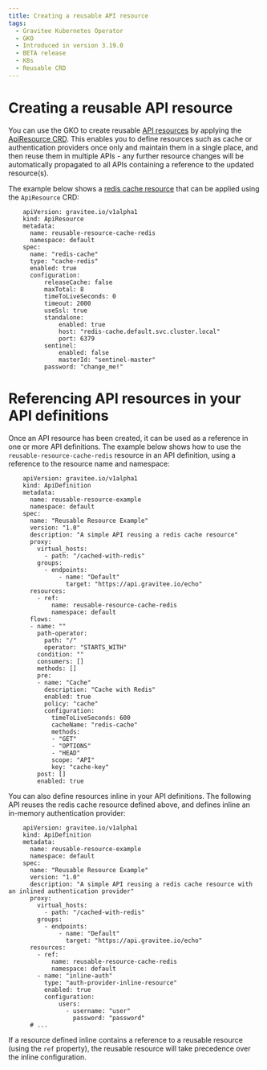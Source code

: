 ```yaml
---
title: Creating a reusable API resource
tags:
  - Gravitee Kubernetes Operator
  - GKO
  - Introduced in version 3.19.0
  - BETA release
  - K8s
  - Reusable CRD
---
```


# Creating a reusable API resource

You can use the GKO to create reusable [API resources](../user-guide/publisher/resources/resources-overview.md) by applying the [ApiResource CRD](https://github.com/gravitee-io/gravitee-kubernetes-operator/blob/master/docs/api/reference.md#apidefinitionspecresourcesindex). This enables you to define resources such as cache or authentication providers once only and maintain them in a single place, and then reuse them in multiple APIs - any further resource changes will be automatically propagated to all APIs containing a reference to the updated resource(s).

The example below shows a [redis cache resource](https://docs.gravitee.io/apim/3.x/apim_resources_cache_redis.html) that can be applied using the `ApiResource` CRD:

```
    apiVersion: gravitee.io/v1alpha1
    kind: ApiResource
    metadata:
      name: reusable-resource-cache-redis
      namespace: default
    spec:
      name: "redis-cache"
      type: "cache-redis"
      enabled: true
      configuration:
          releaseCache: false
          maxTotal: 8
          timeToLiveSeconds: 0
          timeout: 2000
          useSsl: true
          standalone:
              enabled: true
              host: "redis-cache.default.svc.cluster.local"
              port: 6379
          sentinel:
              enabled: false
              masterId: "sentinel-master"
          password: "change_me!"
```

# Referencing API resources in your API definitions

Once an API resource has been created, it can be used as a reference in one or more API definitions. The example below shows how to use the `reusable-resource-cache-redis` resource in an API definition, using a reference to the resource name and namespace:

```
    apiVersion: gravitee.io/v1alpha1
    kind: ApiDefinition
    metadata:
      name: reusable-resource-example
      namespace: default
    spec:
      name: "Reusable Resource Example"
      version: "1.0"
      description: "A simple API reusing a redis cache resource"
      proxy:
        virtual_hosts:
          - path: "/cached-with-redis"
        groups:
          - endpoints:
              - name: "Default"
                target: "https://api.gravitee.io/echo"
      resources:
        - ref:
            name: reusable-resource-cache-redis
            namespace: default
      flows:
      - name: ""
        path-operator:
          path: "/"
          operator: "STARTS_WITH"
        condition: ""
        consumers: []
        methods: []
        pre:
        - name: "Cache"
          description: "Cache with Redis"
          enabled: true
          policy: "cache"
          configuration:
            timeToLiveSeconds: 600
            cacheName: "redis-cache"
            methods:
            - "GET"
            - "OPTIONS"
            - "HEAD"
            scope: "API"
            key: "cache-key"
        post: []
        enabled: true
```

You can also define resources inline in your API definitions. The following API reuses the redis cache resource defined above, and defines inline an in-memory authentication provider:

```
    apiVersion: gravitee.io/v1alpha1
    kind: ApiDefinition
    metadata:
      name: reusable-resource-example
      namespace: default
    spec:
      name: "Reusable Resource Example"
      version: "1.0"
      description: "A simple API reusing a redis cache resource with an inlined authentication provider"
      proxy:
        virtual_hosts:
          - path: "/cached-with-redis"
        groups:
          - endpoints:
              - name: "Default"
                target: "https://api.gravitee.io/echo"
      resources:
        - ref:
            name: reusable-resource-cache-redis
            namespace: default
        - name: "inline-auth"
          type: "auth-provider-inline-resource"
          enabled: true
          configuration:
              users:
                - username: "user"
                  password: "password"
      # ...
```

If a resource defined inline contains a reference to a reusable resource (using the `ref` property), the reusable resource will take precedence over the inline configuration.
